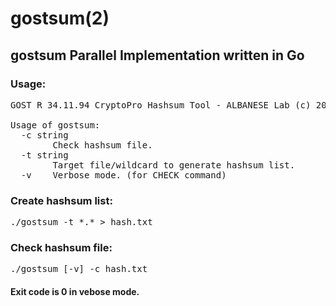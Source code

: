 # gostsum(2)
## gostsum Parallel Implementation written in Go

### Usage:
<pre>
GOST R 34.11.94 CryptoPro Hashsum Tool - ALBANESE Lab (c) 2020-2021

Usage of gostsum:
  -c string
        Check hashsum file.
  -t string
        Target file/wildcard to generate hashsum list.
  -v    Verbose mode. (for CHECK command)
</pre>

### Create hashsum list:
<pre>
./gostsum -t *.* > hash.txt
</pre>

### Check hashsum file:
<pre>
./gostsum [-v] -c hash.txt
</pre>

#### Exit code is 0 in vebose mode. 
